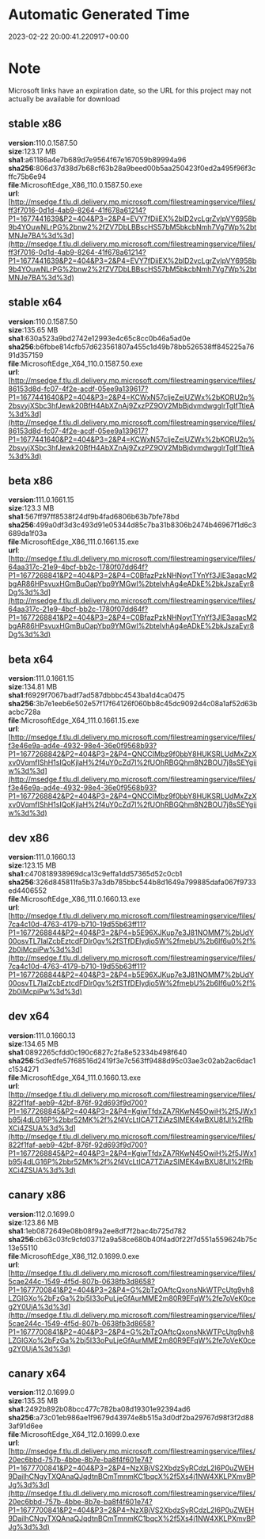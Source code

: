 # Automatic Generated Time
2023-02-22 20:00:41.220917+00:00

# Note
Microsoft links have an expiration date, so the URL for this project may not actually be available for download

## stable x86
**version**:110.0.1587.50  
**size**:123.17 MB  
**sha1**:a61186a4e7b689d7e9564f67e167059b89994a96  
**sha256**:806d37d38d7b68cf63b28a9beed00b5aa250423f0ed2a495f96f3cffc75b6e94  
**file**:MicrosoftEdge_X86_110.0.1587.50.exe  
**url**:[http://msedge.f.tlu.dl.delivery.mp.microsoft.com/filestreamingservice/files/ff3f7016-0d1d-4ab9-8264-41f678a61214?P1=1677441639&P2=404&P3=2&P4=EVY7fDiiEX%2blD2vcLgrZvlpVY6958b9b4YOuwNLrPG%2bnw2%2fZV7DbLBBscHS57bM5bkcbNmh7Vg7Wp%2btMNJe7BA%3d%3d](http://msedge.f.tlu.dl.delivery.mp.microsoft.com/filestreamingservice/files/ff3f7016-0d1d-4ab9-8264-41f678a61214?P1=1677441639&P2=404&P3=2&P4=EVY7fDiiEX%2blD2vcLgrZvlpVY6958b9b4YOuwNLrPG%2bnw2%2fZV7DbLBBscHS57bM5bkcbNmh7Vg7Wp%2btMNJe7BA%3d%3d)  

## stable x64
**version**:110.0.1587.50  
**size**:135.65 MB  
**sha1**:630a523a9bd2742e12993e4c65c8cc0b46a5ad0e  
**sha256**:b6fbbe814cfb57d623561807a455c1d49b78bb526538ff845225a7691d357159  
**file**:MicrosoftEdge_X64_110.0.1587.50.exe  
**url**:[http://msedge.f.tlu.dl.delivery.mp.microsoft.com/filestreamingservice/files/86153d8d-fc07-4f2e-acdf-05ee9a139617?P1=1677441640&P2=404&P3=2&P4=KCWxN57cljeZejUZWx%2bKORU2p%2bsvyjXSbc3hfJewk20BfH4AbXZnAj9ZxzPZ9OV2MbBjdvmdwggIrTgIfTtleA%3d%3d](http://msedge.f.tlu.dl.delivery.mp.microsoft.com/filestreamingservice/files/86153d8d-fc07-4f2e-acdf-05ee9a139617?P1=1677441640&P2=404&P3=2&P4=KCWxN57cljeZejUZWx%2bKORU2p%2bsvyjXSbc3hfJewk20BfH4AbXZnAj9ZxzPZ9OV2MbBjdvmdwggIrTgIfTtleA%3d%3d)  

## beta x86
**version**:111.0.1661.15  
**size**:123.3 MB  
**sha1**:567ff97ff8538f24df9b4fad6806b63b7bfe78bd  
**sha256**:499a0df3d3c493d91e05344d85c7ba31b8306b2474b46967f1d6c3689da1f03a  
**file**:MicrosoftEdge_X86_111.0.1661.15.exe  
**url**:[http://msedge.f.tlu.dl.delivery.mp.microsoft.com/filestreamingservice/files/64aa317c-21e9-4bcf-bb2c-1780f07dd64f?P1=1677268841&P2=404&P3=2&P4=C0BfazPzkNHNoytTYnYf3JIE3aqacM2bgAR86HPsvuxHGmBuOapYbp9YMGwI%2bteIvhAg4eADkE%2bkJszaEyr8Dg%3d%3d](http://msedge.f.tlu.dl.delivery.mp.microsoft.com/filestreamingservice/files/64aa317c-21e9-4bcf-bb2c-1780f07dd64f?P1=1677268841&P2=404&P3=2&P4=C0BfazPzkNHNoytTYnYf3JIE3aqacM2bgAR86HPsvuxHGmBuOapYbp9YMGwI%2bteIvhAg4eADkE%2bkJszaEyr8Dg%3d%3d)  

## beta x64
**version**:111.0.1661.15  
**size**:134.81 MB  
**sha1**:f6929f7067badf7ad587dbbbc4543ba1d4ca0475  
**sha256**:3b7e1eeb6e502e57f17f64126f060bb8c45dc9092d4c08a1af52d63bacbc728a  
**file**:MicrosoftEdge_X64_111.0.1661.15.exe  
**url**:[http://msedge.f.tlu.dl.delivery.mp.microsoft.com/filestreamingservice/files/f3e46e9a-ad4e-4932-98e4-36e0f9568b93?P1=1677268842&P2=404&P3=2&P4=QNCCIMbz9f0bbY8HUKSRLUdMxZzXxv0VqmfIShH1sIQoKjlaH%2f4uY0cZd7l%2fUOhRBGQhm8N2BOU7j8sSEYgiiw%3d%3d](http://msedge.f.tlu.dl.delivery.mp.microsoft.com/filestreamingservice/files/f3e46e9a-ad4e-4932-98e4-36e0f9568b93?P1=1677268842&P2=404&P3=2&P4=QNCCIMbz9f0bbY8HUKSRLUdMxZzXxv0VqmfIShH1sIQoKjlaH%2f4uY0cZd7l%2fUOhRBGQhm8N2BOU7j8sSEYgiiw%3d%3d)  

## dev x86
**version**:111.0.1660.13  
**size**:123.15 MB  
**sha1**:c470818938969dca13c9effa1dd57365d52c0cb1  
**sha256**:326d845811fa5b37a3db785bbc544b8d1649a799885dafa067f9733ed4406552  
**file**:MicrosoftEdge_X86_111.0.1660.13.exe  
**url**:[http://msedge.f.tlu.dl.delivery.mp.microsoft.com/filestreamingservice/files/7ca4c10d-4763-4179-b710-19d55b63ff11?P1=1677268844&P2=404&P3=2&P4=b5E96XJKup7e3J81NOMM7%2bUdY00osvTL7IalZcbEztcdFDIr0gv%2fSTfDElydjo5W%2fmebU%2b6lf6u0%2f%2b0iMcpiPw%3d%3d](http://msedge.f.tlu.dl.delivery.mp.microsoft.com/filestreamingservice/files/7ca4c10d-4763-4179-b710-19d55b63ff11?P1=1677268844&P2=404&P3=2&P4=b5E96XJKup7e3J81NOMM7%2bUdY00osvTL7IalZcbEztcdFDIr0gv%2fSTfDElydjo5W%2fmebU%2b6lf6u0%2f%2b0iMcpiPw%3d%3d)  

## dev x64
**version**:111.0.1660.13  
**size**:134.65 MB  
**sha1**:0892265cfdd0c190c6827c2fa8e52334b498f640  
**sha256**:5d3edfe57f68516d2419f3e7c563ff9488d95c03ae3c02ab2ac6dac1c1534271  
**file**:MicrosoftEdge_X64_111.0.1660.13.exe  
**url**:[http://msedge.f.tlu.dl.delivery.mp.microsoft.com/filestreamingservice/files/822f1faf-aeb9-42bf-876f-92d693f9d700?P1=1677268845&P2=404&P3=2&P4=KgiwTfdxZA7RKwN45OwiH%2f5JWx1b95j4dLG16P%2bbr52MK%2f%2f4VcLtICA7TZiAzSlMEK4wBXU8fJl%2fRbXCi4ZSUA%3d%3d](http://msedge.f.tlu.dl.delivery.mp.microsoft.com/filestreamingservice/files/822f1faf-aeb9-42bf-876f-92d693f9d700?P1=1677268845&P2=404&P3=2&P4=KgiwTfdxZA7RKwN45OwiH%2f5JWx1b95j4dLG16P%2bbr52MK%2f%2f4VcLtICA7TZiAzSlMEK4wBXU8fJl%2fRbXCi4ZSUA%3d%3d)  

## canary x86
**version**:112.0.1699.0  
**size**:123.86 MB  
**sha1**:1eb0872649e08b08f9a2ee8df7f2bac4b725d782  
**sha256**:cb63c03fc9cfd03712a9a58ce680b40f4ad0f22f7d551a559624b75c13e55110  
**file**:MicrosoftEdge_X86_112.0.1699.0.exe  
**url**:[http://msedge.f.tlu.dl.delivery.mp.microsoft.com/filestreamingservice/files/5cae244c-1549-4f5d-807b-0638fb3d8658?P1=1677700841&P2=404&P3=2&P4=G%2bTzOAftcQxonsNkWTPcUtg9vh8LZGlGXo%2bFzGa%2bj5I33oPuLjeGfAurMME2m80R9EFqW%2fe7oVeK0ceg2Y0UjA%3d%3d](http://msedge.f.tlu.dl.delivery.mp.microsoft.com/filestreamingservice/files/5cae244c-1549-4f5d-807b-0638fb3d8658?P1=1677700841&P2=404&P3=2&P4=G%2bTzOAftcQxonsNkWTPcUtg9vh8LZGlGXo%2bFzGa%2bj5I33oPuLjeGfAurMME2m80R9EFqW%2fe7oVeK0ceg2Y0UjA%3d%3d)  

## canary x64
**version**:112.0.1699.0  
**size**:135.35 MB  
**sha1**:2492b892b08bcc477c782ba08d19301e92394ad6  
**sha256**:a73c01eb986ae1f9679d43974e8b515a3d0df2ba29767d98f3f2d883af91d6ee  
**file**:MicrosoftEdge_X64_112.0.1699.0.exe  
**url**:[http://msedge.f.tlu.dl.delivery.mp.microsoft.com/filestreamingservice/files/20ec6bbd-757b-4bbe-8b7e-ba8f4f601e74?P1=1677700841&P2=404&P3=2&P4=NzXBjVS2XbdzSyRCdzL2l6P0uZWEH9DailhCNgyTXQAnaQJqdtnBCmTmnmKC1bqcX%2f5Xs4j1NW4XKLPXmvBPJg%3d%3d](http://msedge.f.tlu.dl.delivery.mp.microsoft.com/filestreamingservice/files/20ec6bbd-757b-4bbe-8b7e-ba8f4f601e74?P1=1677700841&P2=404&P3=2&P4=NzXBjVS2XbdzSyRCdzL2l6P0uZWEH9DailhCNgyTXQAnaQJqdtnBCmTmnmKC1bqcX%2f5Xs4j1NW4XKLPXmvBPJg%3d%3d)  

